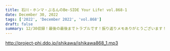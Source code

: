 ```yaml
---
title: 石川・ホンマ・ぶるんのBe-SIDE Your Life! vol.868-1
date: December 30, 2022
tags: ['2022', 'December 2022', 'vol.868']
draft: false
summary: 12/30収録！最後の最後までトラブルです！振り返りメモありがとうございます！
---
```


http://project-phi.ddo.jp/ishikawa/ishikawa868_1.mp3